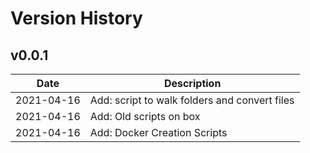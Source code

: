 # Version History

## v0.0.1

Date       | Description
---------- | -----------
2021-04-16 | Add: script to walk folders and convert files
2021-04-16 | Add: Old scripts on box
2021-04-16 | Add: Docker Creation Scripts
